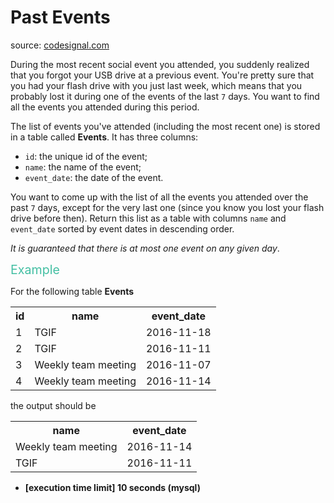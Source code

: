 <h1>Past Events</h1>
<p>source: <a href="https://www.codesignal.com/">codesignal.com</a>
<div><p>During the most recent social event you attended, you suddenly realized that you forgot your USB drive at a previous event. You're pretty sure that you had your flash drive with you just last week, which means that you probably lost it during one of the events of the last <code>7</code> days. You want to find all the events you attended during this period.</p>
<p>The list of events you've attended (including the most recent one) is stored in a table called <strong>Events</strong>. It has three columns:</p>
<ul>
<li><code>id</code>: the unique id of the event;</li>
<li><code>name</code>: the name of the event;</li>
<li><code>event_date</code>: the date of the event.</li>
</ul>
<p>You want to come up with the list of all the events you attended over the past <code>7</code> days, except for the very last one (since you know you lost your flash drive before then). Return this list as a table with columns <code>name</code> and <code>event_date</code> sorted by event dates in descending order.</p>
<p><em>It is guaranteed that there is at most one event on any given day</em>.</p>
<p><span style="color:#44BFA3;font-size:1.4em">Example</span></p>
<p>For the following table <strong>Events</strong></p>
<table>
  <tbody><tr>
    <th>id</th>
    <th>name</th>
    <th>event_date</th>
  </tr>
  <tr>
    <td>1</td>
    <td>TGIF</td>
    <td>2016-11-18</td>
  </tr>
  <tr>
    <td>2</td>
    <td>TGIF</td>
    <td>2016-11-11</td>
  </tr><tr>
    <td>3</td>
    <td>Weekly team meeting</td>
    <td>2016-11-07</td>
  </tr>
  <tr>
    <td>4</td>
    <td>Weekly team meeting</td>
    <td>2016-11-14</td>
  </tr>
</tbody></table>
<p>the output should be</p>
<table>
  <tbody><tr>
    <th>name</th>
    <th>event_date</th>
  </tr>  
    <tr><td>Weekly team meeting</td>
    <td>2016-11-14</td>
  </tr><tr>
    <td>TGIF</td>
    <td>2016-11-11</td>
  </tr>
</tbody></table>
<ul>
<li><strong>[execution time limit] 10 seconds (mysql)</strong></li>
</ul>
</div>
